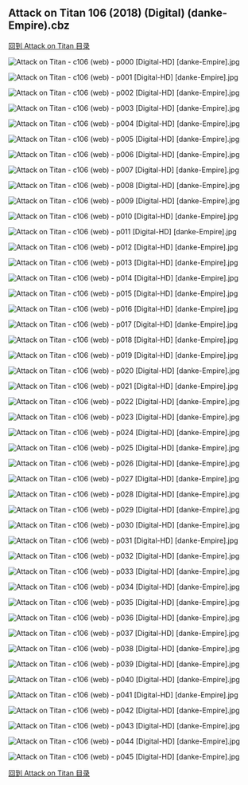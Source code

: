 ## Attack on Titan 106 (2018) (Digital) (danke-Empire).cbz


[回到 Attack on Titan 目录](https://github.com/alicewish/markdown/blob/master/series/Attack-on-Titan.md)


![Attack on Titan - c106 (web) - p000 [Digital-HD] [danke-Empire].jpg](https://wx1.sinaimg.cn/large/6a9fdecaly1fseroikgk1j21j82cw1kx.jpg)

![Attack on Titan - c106 (web) - p001 [Digital-HD] [danke-Empire].jpg](https://wx1.sinaimg.cn/large/6a9fdecaly1fserongif8j21kl2cwnpe.jpg)

![Attack on Titan - c106 (web) - p002 [Digital-HD] [danke-Empire].jpg](https://wx1.sinaimg.cn/large/6a9fdecaly1fserou33ioj21kl2cw1kz.jpg)

![Attack on Titan - c106 (web) - p003 [Digital-HD] [danke-Empire].jpg](https://wx1.sinaimg.cn/large/6a9fdecaly1fserp1p60ej21kl2cwx6q.jpg)

![Attack on Titan - c106 (web) - p004 [Digital-HD] [danke-Empire].jpg](https://wx1.sinaimg.cn/large/6a9fdecaly1fserp72t97j21kl2cw1kz.jpg)

![Attack on Titan - c106 (web) - p005 [Digital-HD] [danke-Empire].jpg](https://wx1.sinaimg.cn/large/6a9fdecaly1fserpc3ga5j21kl2cwnpe.jpg)

![Attack on Titan - c106 (web) - p006 [Digital-HD] [danke-Empire].jpg](https://wx1.sinaimg.cn/large/6a9fdecaly1fserpgvh14j21kl2cwb2a.jpg)

![Attack on Titan - c106 (web) - p007 [Digital-HD] [danke-Empire].jpg](https://wx1.sinaimg.cn/large/6a9fdecaly1fserpls87oj21kl2cwe82.jpg)

![Attack on Titan - c106 (web) - p008 [Digital-HD] [danke-Empire].jpg](https://wx1.sinaimg.cn/large/6a9fdecaly1fserpt3rd8j21kl2cwu0y.jpg)

![Attack on Titan - c106 (web) - p009 [Digital-HD] [danke-Empire].jpg](https://wx1.sinaimg.cn/large/6a9fdecaly1fserpzanmvj21kl2cwqv6.jpg)

![Attack on Titan - c106 (web) - p010 [Digital-HD] [danke-Empire].jpg](https://wx1.sinaimg.cn/large/6a9fdecaly1fserq4ok6dj21kl2cwnpe.jpg)

![Attack on Titan - c106 (web) - p011 [Digital-HD] [danke-Empire].jpg](https://wx1.sinaimg.cn/large/6a9fdecaly1fserqcv3yyj21kl2cwe82.jpg)

![Attack on Titan - c106 (web) - p012 [Digital-HD] [danke-Empire].jpg](https://wx1.sinaimg.cn/large/6a9fdecaly1fserqiup6ij21kl2cwe82.jpg)

![Attack on Titan - c106 (web) - p013 [Digital-HD] [danke-Empire].jpg](https://wx1.sinaimg.cn/large/6a9fdecaly1fserqnt435j21kl2cwhdu.jpg)

![Attack on Titan - c106 (web) - p014 [Digital-HD] [danke-Empire].jpg](https://wx1.sinaimg.cn/large/6a9fdecaly1fserqw5rnij21kl2cwb2a.jpg)

![Attack on Titan - c106 (web) - p015 [Digital-HD] [danke-Empire].jpg](https://wx1.sinaimg.cn/large/6a9fdecaly1fserr28fgnj21kl2cwkjm.jpg)

![Attack on Titan - c106 (web) - p016 [Digital-HD] [danke-Empire].jpg](https://wx1.sinaimg.cn/large/6a9fdecaly1fserr6qzjlj21kl2cw1ky.jpg)

![Attack on Titan - c106 (web) - p017 [Digital-HD] [danke-Empire].jpg](https://wx1.sinaimg.cn/large/6a9fdecaly1fserrbaskcj21kl2cw4qq.jpg)

![Attack on Titan - c106 (web) - p018 [Digital-HD] [danke-Empire].jpg](https://wx1.sinaimg.cn/large/6a9fdecaly1fserriavfij21kl2cwu0x.jpg)

![Attack on Titan - c106 (web) - p019 [Digital-HD] [danke-Empire].jpg](https://wx1.sinaimg.cn/large/6a9fdecaly1fserrm5f7cj21kl2cwkjl.jpg)

![Attack on Titan - c106 (web) - p020 [Digital-HD] [danke-Empire].jpg](https://wx1.sinaimg.cn/large/6a9fdecaly1fserrq7km6j21kl2cwhdt.jpg)

![Attack on Titan - c106 (web) - p021 [Digital-HD] [danke-Empire].jpg](https://wx1.sinaimg.cn/large/6a9fdecaly1fserrui8cnj21kl2cw1ky.jpg)

![Attack on Titan - c106 (web) - p022 [Digital-HD] [danke-Empire].jpg](https://wx1.sinaimg.cn/large/6a9fdecaly1fserryxsxnj21kl2cw4qq.jpg)

![Attack on Titan - c106 (web) - p023 [Digital-HD] [danke-Empire].jpg](https://wx1.sinaimg.cn/large/6a9fdecaly1fsers5y0k5j21kl2cwe82.jpg)

![Attack on Titan - c106 (web) - p024 [Digital-HD] [danke-Empire].jpg](https://wx1.sinaimg.cn/large/6a9fdecaly1fsers9rksbj21kl2cwx6p.jpg)

![Attack on Titan - c106 (web) - p025 [Digital-HD] [danke-Empire].jpg](https://wx1.sinaimg.cn/large/6a9fdecaly1fsersekbp4j21kl2cw7wi.jpg)

![Attack on Titan - c106 (web) - p026 [Digital-HD] [danke-Empire].jpg](https://wx1.sinaimg.cn/large/6a9fdecaly1fsersjl4h5j21kl2cwqv6.jpg)

![Attack on Titan - c106 (web) - p027 [Digital-HD] [danke-Empire].jpg](https://wx1.sinaimg.cn/large/6a9fdecaly1fsersop7jej21kl2cwqv6.jpg)

![Attack on Titan - c106 (web) - p028 [Digital-HD] [danke-Empire].jpg](https://wx1.sinaimg.cn/large/6a9fdecaly1fsersthhfjj21kl2cwhdu.jpg)

![Attack on Titan - c106 (web) - p029 [Digital-HD] [danke-Empire].jpg](https://wx1.sinaimg.cn/large/6a9fdecaly1fsersya90gj21kl2cwu0y.jpg)

![Attack on Titan - c106 (web) - p030 [Digital-HD] [danke-Empire].jpg](https://wx1.sinaimg.cn/large/6a9fdecaly1fsert370bxj21kl2cwe82.jpg)

![Attack on Titan - c106 (web) - p031 [Digital-HD] [danke-Empire].jpg](https://wx1.sinaimg.cn/large/6a9fdecaly1fsert8nl5yj21kl2cwb2a.jpg)

![Attack on Titan - c106 (web) - p032 [Digital-HD] [danke-Empire].jpg](https://wx1.sinaimg.cn/large/6a9fdecaly1fsertd6k3cj21kl2cw7wi.jpg)

![Attack on Titan - c106 (web) - p033 [Digital-HD] [danke-Empire].jpg](https://wx1.sinaimg.cn/large/6a9fdecaly1fserthjja5j21kl2cw1ky.jpg)

![Attack on Titan - c106 (web) - p034 [Digital-HD] [danke-Empire].jpg](https://wx1.sinaimg.cn/large/6a9fdecaly1fsertlkxqlj21kl2cw4qq.jpg)

![Attack on Titan - c106 (web) - p035 [Digital-HD] [danke-Empire].jpg](https://wx1.sinaimg.cn/large/6a9fdecaly1fsertpv2c9j21kl2cw4qq.jpg)

![Attack on Titan - c106 (web) - p036 [Digital-HD] [danke-Empire].jpg](https://wx1.sinaimg.cn/large/6a9fdecaly1fserttu37uj21kl2cwx6p.jpg)

![Attack on Titan - c106 (web) - p037 [Digital-HD] [danke-Empire].jpg](https://wx1.sinaimg.cn/large/6a9fdecaly1fsertzyi3oj21kl2cwqv5.jpg)

![Attack on Titan - c106 (web) - p038 [Digital-HD] [danke-Empire].jpg](https://wx1.sinaimg.cn/large/6a9fdecaly1fseru3csvpj21kl2cwhdt.jpg)

![Attack on Titan - c106 (web) - p039 [Digital-HD] [danke-Empire].jpg](https://wx1.sinaimg.cn/large/6a9fdecaly1fseru7bhvoj21kl2cwnpd.jpg)

![Attack on Titan - c106 (web) - p040 [Digital-HD] [danke-Empire].jpg](https://wx1.sinaimg.cn/large/6a9fdecaly1fserud4rdxj21kl2cwkjm.jpg)

![Attack on Titan - c106 (web) - p041 [Digital-HD] [danke-Empire].jpg](https://wx1.sinaimg.cn/large/6a9fdecaly1fseruicqhhj21kl2cwhdu.jpg)

![Attack on Titan - c106 (web) - p042 [Digital-HD] [danke-Empire].jpg](https://wx1.sinaimg.cn/large/6a9fdecaly1fseruners2j21kl2cwu0y.jpg)

![Attack on Titan - c106 (web) - p043 [Digital-HD] [danke-Empire].jpg](https://wx1.sinaimg.cn/large/6a9fdecaly1fserusdllyj21kl2cwhdu.jpg)

![Attack on Titan - c106 (web) - p044 [Digital-HD] [danke-Empire].jpg](https://wx1.sinaimg.cn/large/6a9fdecaly1fseruwt2upj21kl2cw1ky.jpg)

![Attack on Titan - c106 (web) - p045 [Digital-HD] [danke-Empire].jpg](https://wx1.sinaimg.cn/large/6a9fdecaly1fserv20nscj21kl2cw4qr.jpg)

[回到 Attack on Titan 目录](https://github.com/alicewish/markdown/blob/master/series/Attack-on-Titan.md)


